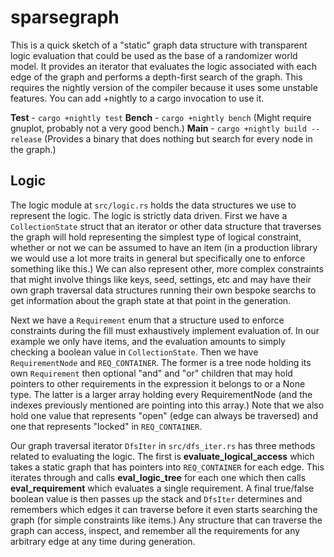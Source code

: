 # sparsegraph

This is a quick sketch of a "static" graph data structure with transparent logic evaluation that
could be used as the base of a randomizer world model. It provides an iterator that evaluates the
logic associated with each edge of the graph and performs a depth-first search of the graph. This
requires the nightly version of the compiler because it uses some unstable features. You can add
+nightly to a cargo invocation to use it.

**Test** - `cargo +nightly test`
**Bench** - `cargo +nightly bench` (Might require gnuplot, probably not a very good bench.)
**Main** - `cargo +nightly build --release` (Provides a binary that does nothing but search for every node in the graph.)

## Logic

The logic module at `src/logic.rs` holds the data structures we use to represent the logic. The
logic is strictly data driven. First we have a `CollectionState` struct that an iterator or other
data structure that traverses the graph will hold representing the simplest type of logical
constraint, whether or not we can be assumed to have an item (in a production library we would use
a lot more traits in general but specifically one to enforce something like this.) We can also
represent other, more complex constraints that might involve things like keys, seed, settings, etc
and may have their own graph traversal data structures running their own bespoke searchs to get
information about the graph state at that point in the generation.

Next we have a `Requirement` enum that a structure used to enforce constraints during the fill must
exhaustively implement evaluation of. In our example we only have items, and the evaluation amounts
to simply checking a boolean value in `CollectionState`. Then we have `RequirementNode` and
`REQ_CONTAINER`. The former is a tree node holding its own `Requirement` then optional "and" and
"or" children that may hold pointers to other requirements in the expression it belongs to or a
None type. The latter is a larger array holding every RequirementNode (and the indexes previously
mentioned are pointing into this array.) Note that we also hold one value that represents "open"
(edge can always be traversed) and one that represents "locked" in `REQ_CONTAINER`.

Our graph traversal iterator `DfsIter` in `src/dfs_iter.rs` has three methods related to evaluating
the logic. The first is **evaluate_logical_access** which takes a static graph that has pointers into
`REQ_CONTAINER` for each edge. This iterates through and calls **eval_logic_tree** for each one
which then calls **eval_requirement** which evaluates a single requirement. A final true/false
boolean value is then passes up the stack and `DfsIter` determines and remembers which edges it can
traverse before it even starts searching the graph (for simple constraints like items.) Any
structure that can traverse the graph can access, inspect, and remember all the requirements for
any arbitrary edge at any time during generation.
